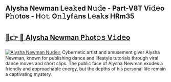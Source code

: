 ## Alysha Newman L𝚎a𝚔ed N𝚞𝚍e - Part-V8T Vi𝚍𝚎o P𝚑𝚘tos - H𝚘𝚝 O𝚗𝚕yf𝚊ns L𝚎a𝚔s HRm35

# <h2><a href="http://kf9xc8.oniu.top/?m=Alysha+Newman">🔗👉 🔴 Alysha Newman P𝚑ot𝚘𝚜 V𝚒d𝚎o</a></h2>

[![Alysha Newman Nu𝚍e𝚜](https://i.imgur.com/0qMVB7G.gif)](http://kf9xc8.oniu.top/?m=Alysha+Newman)
Cybernetic artist and amusement giver Alysha Newman, known for publishing dance and lifestyle tutorials through viral dance moves and short clips. The public face of Alysha Newman exudes a friendly and approachable energy, but the depths of his personal life remain a captivating mystery.  
